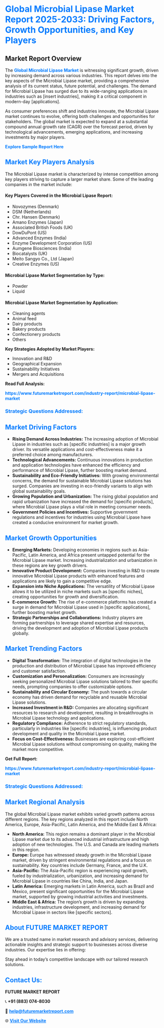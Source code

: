 <h1 style="color: #007BFF;">Global Microbial Lipase Market Report 2025-2033: Driving Factors, Growth Opportunities, and Key Players</h1>

<section id="overview">
<h2>Market Report Overview</h2>
<p>The <a href="https://www.futuremarketreport.com/industry-report/microbial-lipase-market" style="color: #007BFF; text-decoration: none;"><strong>Global Microbial Lipase Market</strong></a> is witnessing significant growth, driven by increasing demand across various industries. This report delves into the key aspects of the Microbial Lipase market, providing a comprehensive analysis of its current status, future potential, and challenges. The demand for Microbial Lipase has surged due to its wide-ranging applications in industries such as [insert industries], making it a critical component in modern-day [applications].</p>
<p>As consumer preferences shift and industries innovate, the Microbial Lipase market continues to evolve, offering both challenges and opportunities for stakeholders. The global market is expected to expand at a substantial compound annual growth rate (CAGR) over the forecast period, driven by technological advancements, emerging applications, and increasing investments by major players.</p>
</section>

<section id="overview">
<p><a href="https://www.futuremarketreport.com/request-sample/reportId=85985" style="color: #007BFF; text-decoration: none;"><strong>Explore Sample Report Here</strong></a></p>
</section>

<section id="key-players">
<h2 style="color: #007BFF;">Market Key Players Analysis</h2>
<p>The Microbial Lipase market is characterized by intense competition among key players striving to capture a larger market share. Some of the leading companies in the market include:</p>
<h4>Key Players Covered in the Microbial Lipase Report:</h4>
<ul><li>Novozymes (Denmark)</li><li>DSM (Netherlands)</li><li>Chr. Hansen (Denmark)</li><li>Amano Enzymes (Japan)</li><li>Associated British Foods (UK)</li><li>DowDuPont (US)</li><li>Advanced Enzymes (India)</li><li>Enzyme Development Corporation (US)</li><li>Aumgene Biosciences (India)</li><li>Biocatalysts (UK)</li><li>Meito Sangyo Co., Ltd (Japan)</li><li>Creative Enzymes (US)</li></ul>
<h4>Microbial Lipase Market Segmentation by Type:</h4>
<ul><li>Powder</li><li>Liquid</li></ul>

<h4>Microbial Lipase Market Segmentation by Application:</h4>
<ul><li>Cleaning agents</li><li>Animal feed</li><li>Dairy products</li><li>Bakery products</li><li>Confectionery products</li><li>Others</li></ul>
<p><strong>Key Strategies Adopted by Market Players:</strong></p>
<ul>
<li>Innovation and R&D</li>
<li>Geographical Expansion</li>
<li>Sustainability Initiatives</li>
<li>Mergers and Acquisitions</li>
</ul>
</section>

<section>
<p><strong>Read Full Analysis: </strong></p><a href="https://www.futuremarketreport.com/industry-report/microbial-lipase-market" style="color: #007BFF; text-decoration: none;"><strong>https://www.futuremarketreport.com/industry-report/microbial-lipase-market</strong></a>
<h3 style="color: #007BFF;">Strategic Questions Addressed:</h3>
</section>

<section id="driving-factors">
<h2 style="color: #007BFF;">Market Driving Factors</h2>
<ul>
<li><strong>Rising Demand Across Industries:</strong> The increasing adoption of Microbial Lipase in industries such as [specific industries] is a major growth driver. Its versatile applications and cost-effectiveness make it a preferred choice among manufacturers.</li>
<li><strong>Technological Advancements:</strong> Continuous innovations in production and application technologies have enhanced the efficiency and performance of Microbial Lipase, further boosting market demand.</li>
<li><strong>Sustainability and Eco-Friendly Initiatives:</strong> With growing environmental concerns, the demand for sustainable Microbial Lipase solutions has surged. Companies are investing in eco-friendly variants to align with global sustainability goals.</li>
<li><strong>Growing Population and Urbanization:</strong> The rising global population and rapid urbanization have increased the demand for [specific products], where Microbial Lipase plays a vital role in meeting consumer needs.</li>
<li><strong>Government Policies and Incentives:</strong> Supportive government regulations and incentives for industries using Microbial Lipase have created a conducive environment for market growth.</li>
</ul>
</section>

<section id="growth-opportunities">
<h2 style="color: #007BFF;">Market Growth Opportunities</h2>
<ul>
<li><strong>Emerging Markets:</strong> Developing economies in regions such as Asia-Pacific, Latin America, and Africa present untapped potential for the Microbial Lipase market. Increasing industrialization and urbanization in these regions are key growth drivers.</li>
<li><strong>Innovative Product Development:</strong> Companies investing in R&D to create innovative Microbial Lipase products with enhanced features and applications are likely to gain a competitive edge.</li>
<li><strong>Expansion into Niche Applications:</strong> The versatility of Microbial Lipase allows it to be utilized in niche markets such as [specific niches], creating opportunities for growth and diversification.</li>
<li><strong>E-commerce Growth:</strong> The rise of e-commerce platforms has created a surge in demand for Microbial Lipase used in [specific applications], further boosting market growth.</li>
<li><strong>Strategic Partnerships and Collaborations:</strong> Industry players are forming partnerships to leverage shared expertise and resources, driving the development and adoption of Microbial Lipase products globally.</li>
</ul>
</section>

<section id="trending-factors">
<h2 style="color: #007BFF;">Market Trending Factors</h2>
<ul>
<li><strong>Digital Transformation:</strong> The integration of digital technologies in the production and distribution of Microbial Lipase has improved efficiency and customer satisfaction.</li>
<li><strong>Customization and Personalization:</strong> Consumers are increasingly seeking personalized Microbial Lipase solutions tailored to their specific needs, prompting companies to offer customizable options.</li>
<li><strong>Sustainability and Circular Economy:</strong> The push towards a circular economy has driven demand for recyclable and reusable Microbial Lipase solutions.</li>
<li><strong>Increased Investment in R&D:</strong> Companies are allocating significant resources to research and development, resulting in breakthroughs in Microbial Lipase technology and applications.</li>
<li><strong>Regulatory Compliance:</strong> Adherence to strict regulatory standards, particularly in industries like [specific industries], is influencing product development and quality in the Microbial Lipase market.</li>
<li><strong>Focus on Cost-Effectiveness:</strong> Businesses are exploring cost-efficient Microbial Lipase solutions without compromising on quality, making the market more competitive.</li>
</ul>
</section>

<section>
<p><strong>Get Full Report: </strong></p><a href="https://www.futuremarketreport.com/industry-report/microbial-lipase-market" style="color: #007BFF; text-decoration: none;"><strong>https://www.futuremarketreport.com/industry-report/microbial-lipase-market</strong></a>
<h3 style="color: #007BFF;">Strategic Questions Addressed:</h3>
</section>


<section id="regional-analysis">
<h2 style="color: #007BFF;">Market Regional Analysis</h2>
<p>The global Microbial Lipase market exhibits varied growth patterns across different regions. The key regions analyzed in this report include North America, Europe, Asia-Pacific, Latin America, and the Middle East & Africa:</p>
<ul>
<li><strong>North America:</strong> This region remains a dominant player in the Microbial Lipase market due to its advanced industrial infrastructure and high adoption of new technologies. The U.S. and Canada are leading markets in this region.</li>
<li><strong>Europe:</strong> Europe has witnessed steady growth in the Microbial Lipase market, driven by stringent environmental regulations and a focus on sustainability. Key countries include Germany, France, and the U.K.</li>
<li><strong>Asia-Pacific:</strong> The Asia-Pacific region is experiencing rapid growth, fueled by industrialization, urbanization, and increasing demand for Microbial Lipase in countries like China, India, and Japan.</li>
<li><strong>Latin America:</strong> Emerging markets in Latin America, such as Brazil and Mexico, present significant opportunities for the Microbial Lipase market, supported by growing industrial activities and investments.</li>
<li><strong>Middle East & Africa:</strong> The region’s growth is driven by expanding industries, infrastructure development, and increasing demand for Microbial Lipase in sectors like [specific sectors].</li>
</ul>
</section>

<footer>
<h2 style="color: #007BFF;">About FUTURE MARKET REPORT</h2>
<p>We are a trusted name in market research and advisory services, delivering actionable insights and strategic support to businesses across diverse industries. Our expertise lies in offering:</p>

<p>Stay ahead in today’s competitive landscape with our tailored research solutions.</p>

<h2 style="color: #007BFF;">Contact Us:</h2>
<p><strong>FUTURE MARKET REPORT</strong></p>
<p>📞 <strong>+91 (883) 074-8030</strong></p>
<p>📧 <strong><a href="mailto:help@futuremarketreport.com" style="color: #007BFF;">help@futuremarketreport.com</a></strong></p>
<p>🌐 <strong><a href="https://www.futuremarketreport.com/" style="color: #007BFF;">Visit Our Website</a></strong></p>
</footer>